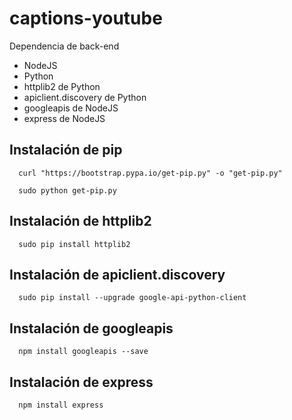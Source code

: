 # captions-youtube


Dependencia de back-end
* NodeJS
* Python
* httplib2 de Python
* apiclient.discovery de Python
* googleapis de NodeJS
* express de NodeJS

## Instalación de pip


      curl "https://bootstrap.pypa.io/get-pip.py" -o "get-pip.py"
      
      sudo python get-pip.py


## Instalación de httplib2

      sudo pip install httplib2
      
## Instalación de apiclient.discovery

      sudo pip install --upgrade google-api-python-client         

## Instalación de googleapis

      npm install googleapis --save


## Instalación de express
      npm install express
